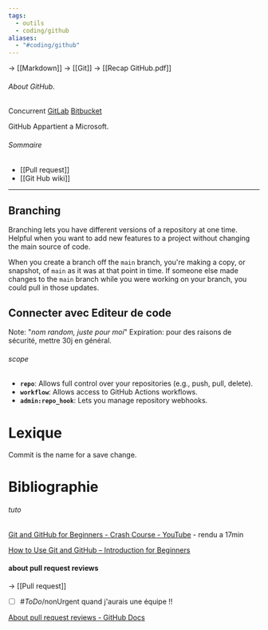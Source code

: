 ```yaml
---
tags:
  - outils
  - coding/github
aliases:
  - "#coding/github"
---
```

-> [[Markdown]]
-> [[Git]]
-> [[Recap GitHub.pdf]]

###### About GitHub.
Concurrent
[GitLab](https://about.gitlab.com/)
[Bitbucket](https://bitbucket.org/)

GitHub Appartient a Microsoft. 

###### Sommaire
- [[Pull request]]
- [[Git Hub wiki]]


-----


## Branching
Branching lets you have different versions of a repository at one time. Helpful when you want to add new features to a project without changing the main source of code.


When you create a branch off the `main` branch, you're making a copy, or snapshot, of `main` as it was at that point in time. If someone else made changes to the `main` branch while you were working on your branch, you could pull in those updates.






## Connecter avec Editeur de code
Note: "*nom random, juste pour moi*"
Expiration: pour des raisons de sécurité, mettre 30j en général. 

###### scope
- **`repo`**: Allows full control over your repositories (e.g., push, pull, delete).
- **`workflow`**: Allows access to GitHub Actions workflows.
- **`admin:repo_hook`**: Lets you manage repository webhooks.


# Lexique
Commit is the name for a save change.



# Bibliographie

###### tuto
[Git and GitHub for Beginners - Crash Course - YouTube](https://www.youtube.com/watch?v=RGOj5yH7evk) - rendu a 17min

[How to Use Git and GitHub – Introduction for Beginners](https://www.freecodecamp.org/news/introduction-to-git-and-github/)


#### about pull request reviews
-> [[Pull request]]
- [ ] #_ToDo_/nonUrgent quand j'aurais une équipe !!

[About pull request reviews - GitHub Docs](https://docs.github.com/en/pull-requests/collaborating-with-pull-requests/reviewing-changes-in-pull-requests/about-pull-request-reviews)